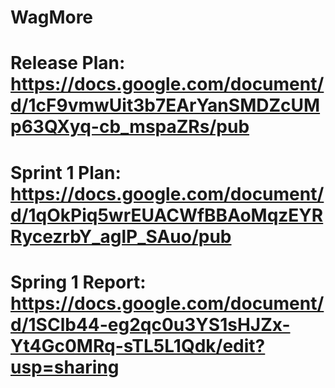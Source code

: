# WagMore
# Release Plan: https://docs.google.com/document/d/1cF9vmwUit3b7EArYanSMDZcUMp63QXyq-cb_mspaZRs/pub
# Sprint 1 Plan: https://docs.google.com/document/d/1qOkPiq5wrEUACWfBBAoMqzEYRRycezrbY_aglP_SAuo/pub
# Spring 1 Report: https://docs.google.com/document/d/1SClb44-eg2qc0u3YS1sHJZx-Yt4Gc0MRq-sTL5L1Qdk/edit?usp=sharing
